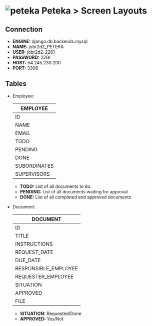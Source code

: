 ![peteka](https://dl.dropboxusercontent.com/u/85402777/peteca.png) Peteka > Screen Layouts
========

Connection
----------

- **ENGINE:** django.db.backends.mysql
- **NAME:** jobr2d2_PETEKA
- **USER:** jobr2d2_2261
- **PASSWORD:** 22GI
- **HOST:** 54.245.230.200
- **PORT:** 3306

Tables
----------

* Employee:

	| EMPLOYEE     | 
	| -------------|
	| ID           |
	| NAME         |
	| EMAIL        |
	| TODO         | 
	| PENDING      | 
	| DONE         | 
	| SUBORDINATES |
	| SUPERVISORS  |

	- **TODO:** List of all documents to do.
	- **PENDING:** List of all documents waiting for approval
	- **DONE:** List of all completed and approved documents

* Document:

	| DOCUMENT             | 
	| ---------------------|
	| ID                   |
	| TITLE                |
	| INSTRUCTIONS         |
	| REQUEST_DATE         |
	| DUE_DATE             |
	| RESPONSIBLE_EMPLOYEE |
	| REQUESTER_EMPLOYEE   |
	| SITUATION            | 
	| APPROVED             | 
	| FILE                 | 

	- **SITUATION:** Requested/Done
	- **APPROVED:** Yes/Not
